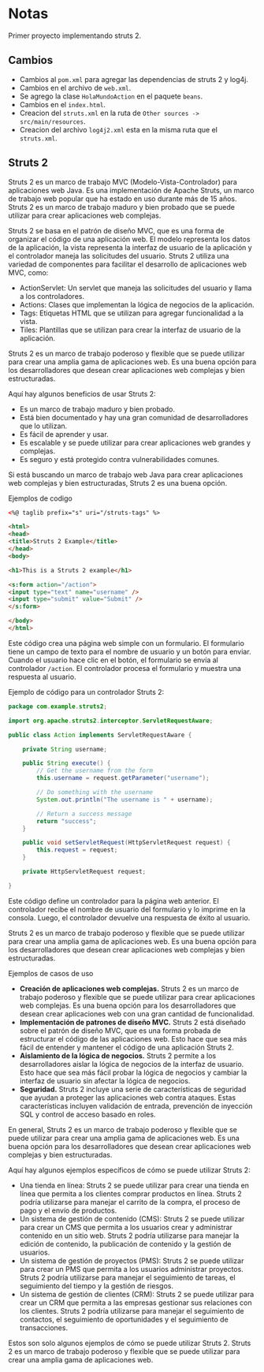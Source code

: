 # Notas

Primer proyecto implementando struts 2.

## Cambios

* Cambios al `pom.xml` para agregar las dependencias de struts 2 y log4j.
* Cambios en el archivo de `web.xml`.
* Se agrego la clase `HolaMundoAction` en el paquete `beans`.
* Cambios en el `index.html`.
* Creacion del `struts.xml` en la ruta de `Other sources -> src/main/resources`.
* Creacion del archivo `log4j2.xml` esta en la misma ruta que el `struts.xml`.

## Struts 2

Struts 2 es un marco de trabajo MVC (Modelo-Vista-Controlador) para aplicaciones web Java. Es una implementación de Apache Struts, un marco de trabajo web popular que ha estado en uso durante más de 15 años. Struts 2 es un marco de trabajo maduro y bien probado que se puede utilizar para crear aplicaciones web complejas.

Struts 2 se basa en el patrón de diseño MVC, que es una forma de organizar el código de una aplicación web. El modelo representa los datos de la aplicación, la vista representa la interfaz de usuario de la aplicación y el controlador maneja las solicitudes del usuario. Struts 2 utiliza una variedad de componentes para facilitar el desarrollo de aplicaciones web MVC, como:

* ActionServlet: Un servlet que maneja las solicitudes del usuario y llama a los controladores.
* Actions: Clases que implementan la lógica de negocios de la aplicación.
* Tags: Etiquetas HTML que se utilizan para agregar funcionalidad a la vista.
* Tiles: Plantillas que se utilizan para crear la interfaz de usuario de la aplicación.

Struts 2 es un marco de trabajo poderoso y flexible que se puede utilizar para crear una amplia gama de aplicaciones web. Es una buena opción para los desarrolladores que desean crear aplicaciones web complejas y bien estructuradas.

Aquí hay algunos beneficios de usar Struts 2:

* Es un marco de trabajo maduro y bien probado.
* Está bien documentado y hay una gran comunidad de desarrolladores que lo utilizan.
* Es fácil de aprender y usar.
* Es escalable y se puede utilizar para crear aplicaciones web grandes y complejas.
* Es seguro y está protegido contra vulnerabilidades comunes.

Si está buscando un marco de trabajo web Java para crear aplicaciones web complejas y bien estructuradas, Struts 2 es una buena opción.

Ejemplos de codigo

```html
<%@ taglib prefix="s" uri="/struts-tags" %>

<html>
<head>
<title>Struts 2 Example</title>
</head>
<body>

<h1>This is a Struts 2 example</h1>

<s:form action="/action">
<input type="text" name="username" />
<input type="submit" value="Submit" />
</s:form>

</body>
</html>
```

Este código crea una página web simple con un formulario. El formulario tiene un campo de texto para el nombre de usuario y un botón para enviar. Cuando el usuario hace clic en el botón, el formulario se envía al controlador `/action`. El controlador procesa el formulario y muestra una respuesta al usuario.

Ejemplo de código para un controlador Struts 2:

```java
package com.example.struts2;

import org.apache.struts2.interceptor.ServletRequestAware;

public class Action implements ServletRequestAware {

    private String username;

    public String execute() {
        // Get the username from the form
        this.username = request.getParameter("username");

        // Do something with the username
        System.out.println("The username is " + username);

        // Return a success message
        return "success";
    }

    public void setServletRequest(HttpServletRequest request) {
        this.request = request;
    }

    private HttpServletRequest request;

}
```

Este código define un controlador para la página web anterior. El controlador recibe el nombre de usuario del formulario y lo imprime en la consola. Luego, el controlador devuelve una respuesta de éxito al usuario.

Struts 2 es un marco de trabajo poderoso y flexible que se puede utilizar para crear una amplia gama de aplicaciones web. Es una buena opción para los desarrolladores que desean crear aplicaciones web complejas y bien estructuradas.

Ejemplos de casos de uso

* **Creación de aplicaciones web complejas.** Struts 2 es un marco de trabajo poderoso y flexible que se puede utilizar para crear aplicaciones web complejas. Es una buena opción para los desarrolladores que desean crear aplicaciones web con una gran cantidad de funcionalidad.
* **Implementación de patrones de diseño MVC.** Struts 2 está diseñado sobre el patrón de diseño MVC, que es una forma probada de estructurar el código de las aplicaciones web. Esto hace que sea más fácil de entender y mantener el código de una aplicación Struts 2.
* **Aislamiento de la lógica de negocios.** Struts 2 permite a los desarrolladores aislar la lógica de negocios de la interfaz de usuario. Esto hace que sea más fácil probar la lógica de negocios y cambiar la interfaz de usuario sin afectar la lógica de negocios.
* **Seguridad.** Struts 2 incluye una serie de características de seguridad que ayudan a proteger las aplicaciones web contra ataques. Estas características incluyen validación de entrada, prevención de inyección SQL y control de acceso basado en roles.

En general, Struts 2 es un marco de trabajo poderoso y flexible que se puede utilizar para crear una amplia gama de aplicaciones web. Es una buena opción para los desarrolladores que desean crear aplicaciones web complejas y bien estructuradas.

Aquí hay algunos ejemplos específicos de cómo se puede utilizar Struts 2:

* Una tienda en línea: Struts 2 se puede utilizar para crear una tienda en línea que permita a los clientes comprar productos en línea. Struts 2 podría utilizarse para manejar el carrito de la compra, el proceso de pago y el envío de productos.
* Un sistema de gestión de contenido (CMS): Struts 2 se puede utilizar para crear un CMS que permita a los usuarios crear y administrar contenido en un sitio web. Struts 2 podría utilizarse para manejar la edición de contenido, la publicación de contenido y la gestión de usuarios.
* Un sistema de gestión de proyectos (PMS): Struts 2 se puede utilizar para crear un PMS que permita a los usuarios administrar proyectos. Struts 2 podría utilizarse para manejar el seguimiento de tareas, el seguimiento del tiempo y la gestión de riesgos.
* Un sistema de gestión de clientes (CRM): Struts 2 se puede utilizar para crear un CRM que permita a las empresas gestionar sus relaciones con los clientes. Struts 2 podría utilizarse para manejar el seguimiento de contactos, el seguimiento de oportunidades y el seguimiento de transacciones.

Estos son solo algunos ejemplos de cómo se puede utilizar Struts 2. Struts 2 es un marco de trabajo poderoso y flexible que se puede utilizar para crear una amplia gama de aplicaciones web.
